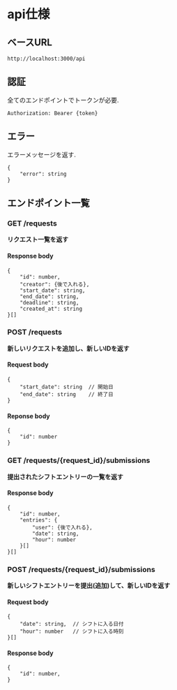 # api仕様

## ベースURL
`http://localhost:3000/api`

## 認証
全てのエンドポイントでトークンが必要.

`Authorization: Bearer {token}`

## エラー
エラーメッセージを返す.
```
{
    "error": string
}
```

## エンドポイント一覧

### GET /requests
**リクエスト一覧を返す**
#### Response body
```
{
    "id": number,
    "creator": {後で入れる},
    "start_date": string,
    "end_date": string,
    "deadline": string,
    "created_at": string
}[]
```

### POST /requests
**新しいリクエストを追加し、新しいIDを返す**
#### Request body
```
{
    "start_date": string  // 開始日
    "end_date": string    // 終了日
}
```
#### Reponse body
```
{
    "id": number
}
```

### GET /requests/{request_id}/submissions
**提出されたシフトエントリーの一覧を返す**
#### Response body
```
{
    "id": number,
    "entries": {
        "user": {後で入れる},
        "date": string,
        "hour": number
    }[]
}[]
```

### POST /requests/{request_id}/submissions
**新しいシフトエントリーを提出(追加)して、新しいIDを返す**
#### Request body
```
{
    "date": string,  // シフトに入る日付
    "hour": number   // シフトに入る時刻
}[]
```
#### Response body
```
{
    "id": number,
}
```
